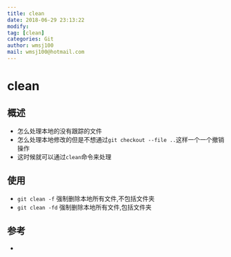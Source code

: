 ```yaml
---
title: clean 
date: 2018-06-29 23:13:22	
modify: 
tag: [clean]
categories: Git 
author: wmsj100
mail: wmsj100@hotmail.com
---
```


# clean

## 概述
- 怎么处理本地的没有跟踪的文件
- 怎么处理本地修改的但是不想通过`git checkout --file ..`这样一个一个撤销操作
- 这时候就可以通过`clean`命令来处理

## 使用
- `git clean -f` 强制删除本地所有文件,不包括文件夹
- `git clean -fd` 强制删除本地所有文件,包括文件夹

## 参考
- []()
